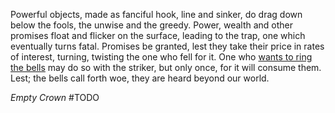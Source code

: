 ---
---

Powerful objects, made as fanciful hook, line and sinker, do drag down below the fools, the unwise and the greedy. Power, wealth and other promises float and flicker on the surface, leading to the trap, one which eventually turns fatal.
Promises be granted, lest they take their price in rates of interest, turning, twisting the one who fell for it.
One who [wants to ring the bells](..\..\Realms\Utuw%20System\Schi\Servilia\Regions\Areas\Locations\Clocktowers%20beneath%20the%20Sea.md) may do so with the striker, but only once, for it will consume them. Lest; the bells call forth woe, they are heard beyond our world. 

*Empty Crown* #TODO 
